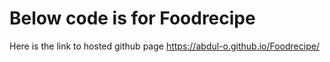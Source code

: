 # Below code is for Foodrecipe 

Here is the link to hosted github page https://abdul-o.github.io/Foodrecipe/
